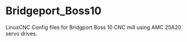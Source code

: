 # Bridgeport_Boss10

LinuxCNC Config files for Bridgport Boss 10 CNC mill using AMC 25A20 servo drives.

